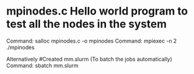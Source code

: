 # mpinodes.c Hello world program to test all the nodes in the system
Command: salloc mpinodes.c -o mpinodes 
Command: mpiexec -n 2 ./mpinodes

Alternatively
#Created mm.slurm (To batch the jobs automatically)
Command: sbatch mm.slurm

